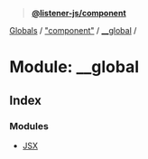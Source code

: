 > **[@listener-js/component](../README.md)**

[Globals](../globals.md) / ["component"](_component_.md) / [__global](_component_.__global.md) /

# Module: __global

## Index

### Modules

* [JSX](_component_.__global.jsx.md)